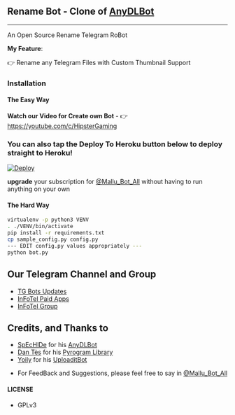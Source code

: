## Rename Bot - Clone of  [AnyDLBot](https://telegram.dog/AnyDLBot)
---

An Open Source Rename Telegram RoBot

**My Feature**:

👉 Rename any Telegram Files with Custom Thumbnail Support

### Installation

#### The Easy Way

**Watch our Video for Create own Bot** - 👉 https://youtube.com/c/HipsterGaming

### You can also tap the Deploy To Heroku button below to deploy straight to Heroku!

[![Deploy](https://www.herokucdn.com/deploy/button.svg)](https://www.heroku.com/deploy?template=https://github.com/AjayRajesh/TG-Rename-Bot)

**upgrade** your subscription for [@Mallu_Bot_All](https://t.me/Mallu_Bot_All) without having to run anything on your own

#### The Hard Way

```sh
virtualenv -p python3 VENV
. ./VENV/bin/activate
pip install -r requirements.txt
cp sample_config.py config.py
--- EDIT config.py values appropriately ---
python bot.py
```
## Our Telegram Channel and Group

* [TG Bots Updates](https://t.me/Mallu_Bot_All)
* [InFoTel Paid Apps](https://t.me/Mallu_Bot_All)
* [InFoTel Group](https://t.me/Mallu_Bot_All)

## Credits, and Thanks to

* [SpEcHlDe](https://t.me/Mallu_Bot_All) for his [AnyDLBot](https://github.com/SpEcHiDe/AnyDLBot)
* [Dan Tès](https://t.me/Mallu_Bot_All) for his [Pyrogram Library](https://github.com/pyrogram/pyrogram)
* [Yoily](https://t.me/Mallu_Bot_All) for his [UploaditBot](https://t.me/Mallu_Bot_All)

- For FeedBack and Suggestions, please feel free to say in [@Mallu_Bot_All](https://t.me/Mallu_Bot_All)

#### LICENSE
- GPLv3

